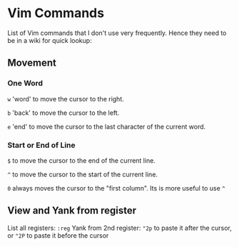 # Vim Commands

List of Vim commands that I don't use very frequently. Hence they need to be in a wiki for quick lookup:

## Movement

### One Word

`w` 'word' to move the cursor to the right.

`b` 'back' to move the cursor to the left.

`e` 'end' to move the cursor to the last character of the current word.

### Start or End of Line

`$` to move the cursor to the end of the current line.

`^` to move the cursor to the start of the current line.

`0` always moves the cursor to the "first column". Its is more useful to use `^`

## View and Yank from register

List all registers: `:reg`
Yank from 2nd register: `"2p` to paste it after the cursor, or `"2P` to paste it before the cursor
